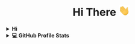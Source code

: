 <h1 align="center">Hi There <img src="https://raw.githubusercontent.com/ABSphreak/ABSphreak/master/gifs/Hi.gif" width="30px"></h1>

<details>
    <summary><b>Hi</b></summary>
    <br/>
    <p align="center"> <a href="https://github.com/Eskeyz/github-profile-views-counter">
    <img src="https://komarev.com/ghpvc/?username=Eskeyz&style=for-the-badge">
    </a></p>
    <br/>
    <p align="center">
	<a href="mailto:alexjak56@gmail.com"><img src="https://img.icons8.com/bubbles/50/000000/gmail.png" alt="Gmail"/></a>
	<a href="https://github.com/Eskeyz"><img src="https://img.icons8.com/bubbles/50/000000/github.png" alt="GitHub"/></a>
	<a href="https://instagram.com/eskeyv_"><img src="https://img.icons8.com/bubbles/50/000000/instagram.png" alt="Instagram"/></a>
	<a href="https://www.tiktok.com/@eskeyv"><img src="https://img.icons8.com/bubbles/50/000000/tiktok.png" alt="Youtube"/></a>
	
</p>
</details>

<details> 
  <summary><b>💻 GitHub Profile Stats</b></summary>
  <br/>
  <p>
<a href="https://github.com/AVS1508">
  <img height="180em" src="https://github-readme-stats.vercel.app/api?username=Eskeyz&show_icons=true&theme=radical" />
  <img height="180em" src="https://github-readme-stats-eight-theta.vercel.app/api/top-langs/?username=Eskeyz&theme=radical&layout=compact&exclude_lang=java+r" />
</a>
</p>
</details>
